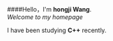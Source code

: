####Hello，I'm **hongji Wang**.  
_Welcome to my homepage_  

I have been studying **C++** recently.
